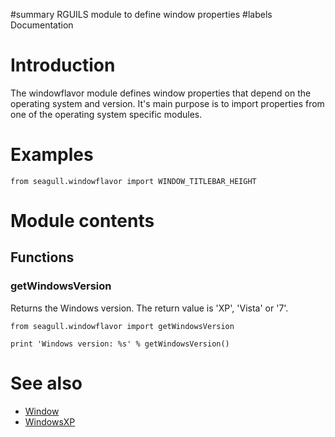 ﻿#summary RGUILS module to define window properties
#labels Documentation

# Introduction #

The windowflavor module defines window properties that depend on the operating system and version. It's main purpose is to import properties from one of the operating system specific modules.


# Examples #

```
from seagull.windowflavor import WINDOW_TITLEBAR_HEIGHT
```

# Module contents #

## Functions ##

### getWindowsVersion ###

Returns the Windows version. The return value is 'XP', 'Vista' or '7'.
```
from seagull.windowflavor import getWindowsVersion

print 'Windows version: %s' % getWindowsVersion()
```

# See also #

  * [Window](Window.md)
  * [WindowsXP](WindowsXP.md)